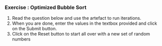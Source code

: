 ###  Exercise : Optimized Bubble Sort

1. Read the question below and use the artefact to run iterations.
2. When you are done, enter the values in the textbox provided and click on the Submit button.
3. Click on the Reset button to start all over with a new set of random numbers




